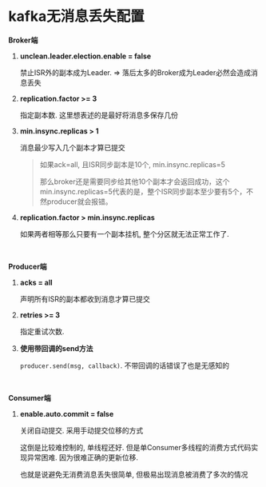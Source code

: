 # kafka无消息丢失配置

**Broker端**

1.   **unclean.leader.election.enable = false** 

     禁止ISR外的副本成为Leader. => 落后太多的Broker成为Leader必然会造成消息丢失

2.   **replication.factor >= 3**

     指定副本数. 这里想表述的是最好将消息多保存几份

3.   **min.insync.replicas > 1**

     消息最少写入几个副本才算已提交

     >   如果ack=all, 且ISR同步副本是10个, min.insync.replicas=5
     >
     >   那么broker还是需要同步给其他10个副本才会返回成功，这个min.insync.replicas=5代表的是，整个ISR同步副本至少要有5个，不然producer就会报错。

4.   **replication.factor > min.insync.replicas**

     如果两者相等那么只要有一个副本挂机, 整个分区就无法正常工作了. 

​		

**Producer端**

1.   **acks = all**

     声明所有ISR的副本都收到消息才算已提交

2.   **retries >= 3**

     指定重试次数. 

3.   **使用带回调的send方法**

     `producer.send(msg, callback)`. 不带回调的话错误了也是无感知的

​		

**Consumer端**

1.   **enable.auto.commit = false**

     关闭自动提交. 采用手动提交位移的方式

     这倒是比较难控制的, 单线程还好. 但是单Consumer多线程的消费方式代码实现异常困难. 因为很难正确的更新位移. 

     也就是说避免无消费消息丢失很简单, 但极易出现消息被消费了多次的情况

​		

